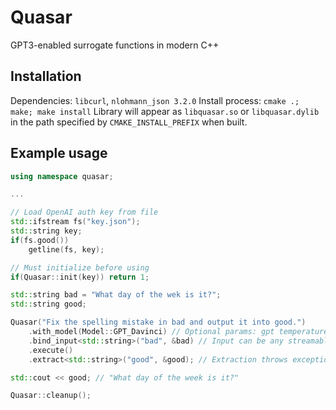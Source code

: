 # Quasar
GPT3-enabled surrogate functions in modern C++

## Installation
Dependencies: `libcurl`, `nlohmann_json 3.2.0`
Install process: `cmake .; make; make install`
Library will appear as `libquasar.so` or `libquasar.dylib` in the path specified by `CMAKE_INSTALL_PREFIX` when built.

## Example usage
```C++
using namespace quasar; 

...

// Load OpenAI auth key from file
std::ifstream fs("key.json");
std::string key;
if(fs.good())
    getline(fs, key);

// Must initialize before using
if(Quasar::init(key)) return 1;

std::string bad = "What day of the wek is it?";
std::string good;

Quasar("Fix the spelling mistake in bad and output it into good.")
    .with_model(Model::GPT_Davinci) // Optional params: gpt temperature, max tokens
    .bind_input<std::string>("bad", &bad) // Input can be any streamable type
    .execute()
    .extract<std::string>("good", &good); // Extraction throws exception on failure

std::cout << good; // "What day of the week is it?"

Quasar::cleanup();
```




